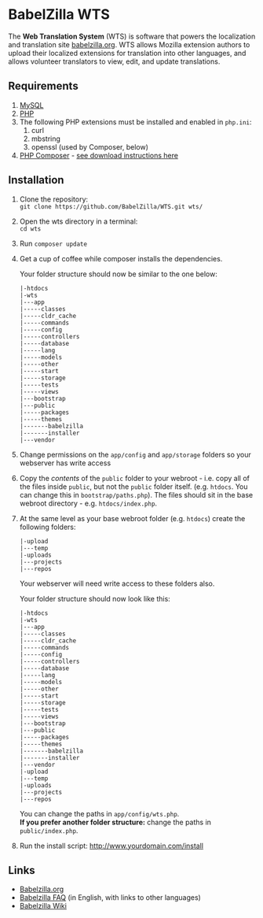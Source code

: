 # BabelZilla WTS

The **Web Translation System** (WTS) is software that powers the localization and translation site [babelzilla.org](http://www.babelzilla.org). WTS allows Mozilla extension authors to upload their localized extensions for translation into other languages, and allows volunteer translators to view, edit, and update translations.

## Requirements

1. [MySQL](https://www.mysql.com/)
1. [PHP](http://php.net/)
1. The following PHP extensions must be installed and enabled in `php.ini`:
	1. curl
	1. mbstring
	1. openssl (used by Composer, below)
1. [PHP Composer](https://getcomposer.org/) - [see download instructions here](https://getcomposer.org/download/)

## Installation

1. Clone the repository:  
	`git clone https://github.com/BabelZilla/WTS.git wts/`

1. Open the wts directory in a terminal:  
	`cd wts`

1. Run `composer update`

1. Get a cup of coffee while composer installs the dependencies.

	Your folder structure should now be similar to the one below:

	```
	|-htdocs  
	|-wts  
	|---app  
	|-----classes  
	|-----cldr_cache  
	|-----commands  
	|-----config  
	|-----controllers  
	|-----database  
	|-----lang  
	|-----models  
	|-----other  
	|-----start  
	|-----storage  
	|-----tests  
	|-----views  
	|---bootstrap  
	|---public  
	|-----packages  
	|-----themes  
	|-------babelzilla  
	|-------installer  
	|---vendor
	```

1. Change permissions on the `app/config` and `app/storage` folders so your webserver has write access
1. Copy the *contents* of the `public` folder to your webroot - i.e. copy all of the files inside `public`, but not the `public` folder itself. (e.g. `htdocs`. You can change this in `bootstrap/paths.php`). The files should sit in the base webroot directory - e.g. `htdocs/index.php`.
1. At the same level as your base webroot folder (e.g. `htdocs`) create the following folders:

	```
	|-upload    
	|---temp    
	|-uploads    
	|---projects     
	|---repos    
	```
	Your webserver will need write access to these folders also.

	Your folder structure should now look like this:

	```
	|-htdocs  
	|-wts  
	|---app  
	|-----classes  
	|-----cldr_cache  
	|-----commands  
	|-----config  
	|-----controllers  
	|-----database  
	|-----lang  
	|-----models  
	|-----other  
	|-----start  
	|-----storage  
	|-----tests  
	|-----views  
	|---bootstrap  
	|---public  
	|-----packages  
	|-----themes  
	|-------babelzilla  
	|-------installer    
	|---vendor
	|-upload    
	|---temp    
	|-uploads    
	|---projects     
	|---repos  
	```

	You can change the paths in `app/config/wts.php`.  
	**If you prefer another folder structure:** change the paths in `public/index.php`.

1. Run the install script: http://www.yourdomain.com/install    



## Links
* [Babelzilla.org](http://www.babelzilla.org)
* [Babelzilla FAQ](http://www.babelzilla.org/index.php?option=com_content&task=category&sectionid=3&id=7&Itemid=25) (in English, with links to other languages)
* [Babelzilla Wiki](http://babelwiki.babelzilla.org/index.php?title=Main_Page)
